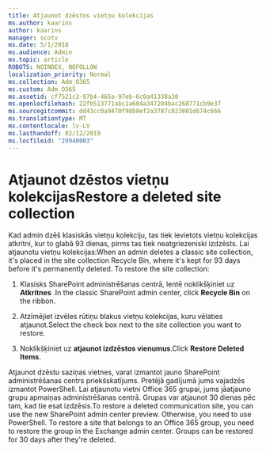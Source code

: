```yaml
---
title: Atjaunot dzēstos vietņu kolekcijas
ms.author: kaarins
author: kaarins
manager: scotv
ms.date: 5/1/2018
ms.audience: Admin
ms.topic: article
ROBOTS: NOINDEX, NOFOLLOW
localization_priority: Normal
ms.collection: Adm_O365
ms.custom: Adm_O365
ms.assetid: cf7521c3-97b4-465a-97eb-6c0a41338a30
ms.openlocfilehash: 22fb513771abc1a604a347204bac268771cb9e37
ms.sourcegitcommit: dd43cc0a9470f98b8ef2a3787c823801d674c666
ms.translationtype: MT
ms.contentlocale: lv-LV
ms.lasthandoff: 02/12/2019
ms.locfileid: "29940003"
---
```

# <a name="restore-a-deleted-site-collection"></a><span data-ttu-id="a0aa1-102">Atjaunot dzēstos vietņu kolekcijas</span><span class="sxs-lookup"><span data-stu-id="a0aa1-102">Restore a deleted site collection</span></span>

<span data-ttu-id="a0aa1-p101">Kad admin dzēš klasiskās vietņu kolekciju, tas tiek ievietots vietņu kolekcijas atkritni, kur to glabā 93 dienas, pirms tas tiek neatgriezeniski izdzēsts. Lai atjaunotu vietņu kolekcijas:</span><span class="sxs-lookup"><span data-stu-id="a0aa1-p101">When an admin deletes a classic site collection, it's placed in the site collection Recycle Bin, where it's kept for 93 days before it's permanently deleted. To restore the site collection:</span></span>
  
1. <span data-ttu-id="a0aa1-105">Klasisks SharePoint administrēšanas centrā, lentē noklikšķiniet uz **Atkritnes** .</span><span class="sxs-lookup"><span data-stu-id="a0aa1-105">In the classic SharePoint admin center, click **Recycle Bin** on the ribbon.</span></span> 
    
2. <span data-ttu-id="a0aa1-106">Atzīmējiet izvēles rūtiņu blakus vietņu kolekcijas, kuru vēlaties atjaunot.</span><span class="sxs-lookup"><span data-stu-id="a0aa1-106">Select the check box next to the site collection you want to restore.</span></span>
    
3. <span data-ttu-id="a0aa1-107">Noklikšķiniet uz **atjaunot izdzēstos vienumus**.</span><span class="sxs-lookup"><span data-stu-id="a0aa1-107">Click **Restore Deleted Items**.</span></span>
    
<span data-ttu-id="a0aa1-p102">Atjaunot dzēstu saziņas vietnes, varat izmantot jauno SharePoint administrēšanas centrs priekšskatījums. Pretējā gadījumā jums vajadzēs izmantot PowerShell. Lai atjaunotu vietni Office 365 grupai, jums jāatjauno grupu apmaiņas administrēšanas centrā. Grupas var atjaunot 30 dienas pēc tam, kad tie esat izdzēsis.</span><span class="sxs-lookup"><span data-stu-id="a0aa1-p102">To restore a deleted communication site, you can use the new SharePoint admin center preview. Otherwise, you need to use PowerShell. To restore a site that belongs to an Office 365 group, you need to restore the group in the Exchange admin center. Groups can be restored for 30 days after they're deleted.</span></span>
  

